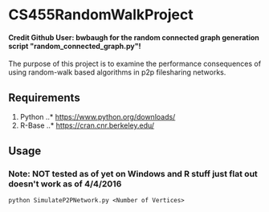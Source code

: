 # CS455RandomWalkProject
<h4>Credit Github User: bwbaugh for the random connected graph generation script "random_connected_graph.py"!</h4>

The purpose of this project is to examine the performance consequences of using random-walk based algorithms in p2p filesharing networks.

## Requirements
1. Python
..* https://www.python.org/downloads/
2. R-Base
..* https://cran.cnr.berkeley.edu/

## Usage
### Note: NOT tested as of yet on Windows and R stuff just flat out doesn't work as of 4/4/2016
```
python SimulateP2PNetwork.py <Number of Vertices>
```
